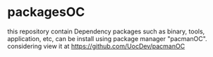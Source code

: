 # packagesOC
this repository contain Dependency packages such as binary, tools, application, etc, can be install using package manager "pacmanOC". <break>
considering view it at https://github.com/UocDev/pacmanOC
